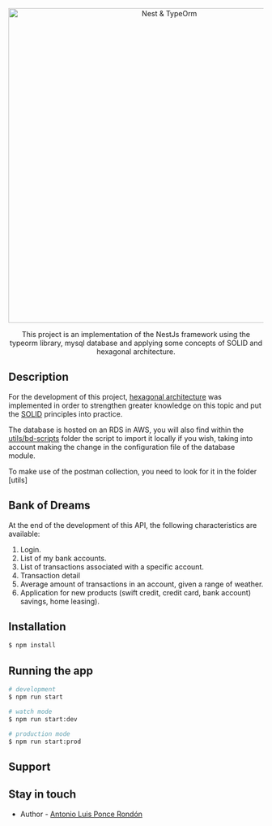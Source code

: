 <p align="center">
  <a href="http://nestjs.com/" target="blank"><img src="https://desarrolloweb.com/media/350/typeorm-nest.jpg" width="620" alt="Nest & TypeOrm" /></a>
</p>

  <p align="center">This project is an implementation of the NestJs framework using the typeorm library, mysql database and applying some concepts of SOLID and hexagonal architecture.</p>
    <p align="center">

## Description

For the development of this project, [hexagonal architecture](https://apiumhub.com/es/tech-blog-barcelona/arquitectura-hexagonal/) was implemented in order to strengthen greater knowledge on this topic and put the [SOLID](https://profile.es/blog/principios-solid-desarrollo-software-calidad/) principles into practice.

The database is hosted on an RDS in AWS, you will also find within the [utils/bd-scripts](https://github.com/antpon007/nest-typeorm/tree/main/utils/bd-scripts) folder the script to import it locally if you wish, taking into account making the change in the configuration file of the database module.

To make use of the postman collection, you need to look for it in the folder [utils]

## Bank of Dreams

At the end of the development of this API, the following characteristics are available:

1. Login.
2. List of my bank accounts.
3. List of transactions associated with a specific account.
4. Transaction detail
5. Average amount of transactions in an account, given a range of
   weather.
6. Application for new products (swift credit, credit card, bank account)
   savings, home leasing).

## Installation

```bash
$ npm install
```

## Running the app

```bash
# development
$ npm run start

# watch mode
$ npm run start:dev

# production mode
$ npm run start:prod
```

## Support

## Stay in touch

- Author - [Antonio Luis Ponce Rondón](https://www.linkedin.com/in/antpon-dev/)
